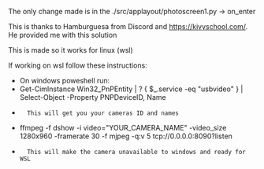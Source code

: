 The only change made is in the ./src/applayout/photoscreen1.py  ->  on_enter

This is thanks to Hamburguesa from Discord and https://kivyschool.com/. He provided me with this solution

This is made so it works for linux (wsl)

If working on wsl follow these instructions:
- On windows poweshell run:
- 	Get-CimInstance Win32_PnPEntity | ? { $_.service -eq "usbvideo" } | Select-Object -Property PNPDeviceID, Name
- 		This will get you your cameras ID and names
- 	ffmpeg -f dshow -i video="YOUR_CAMERA_NAME" -video_size 1280x960 -framerate 30 -f mjpeg -q:v 5 tcp://0.0.0.0:8090?listen
- 		This will make the camera unavailable to windows and ready for WSL
  
